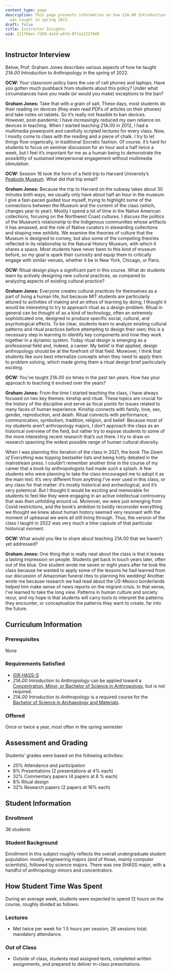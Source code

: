 ```yaml
---
content_type: page
description: This page presents information on how 21A.00 Introduction to Anthropology
  was taught in spring 2022.
draft: false
title: Instructor Insights
uid: 211fb6ec-f269-4e1d-a6fd-0ffa12227689
---
```

## Instructor Interview

Below, Prof. Graham Jones describes various aspects of how he taught *21A.00 Introduction to Anthropology* in the spring of 2022.

**OCW:** Your classroom policy bans the use of cell phones and laptops. Have you gotten much pushback from students about this policy? Under what circumstances have you made (or would you make) exceptions to the ban?

**Graham Jones:** Take that with a grain of salt. These days, most students do their reading on devices (they even read PDFs of articles on their phones) and take notes on tablets. So it’s really not feasible to ban devices. However, post-pandemic I have increasingly reduced my own reliance on devices in teaching. When I started teaching 21A.00 in 2012, I had a multimedia powerpoint and carefully scripted lectures for every class. Now, I mostly come to class with the reading and a piece of chalk. I try to let things flow organically, in traditional Socratic fashion. Of course, it’s hard for students to focus on seminar discussion for an hour and a half twice a week, but I feel it’s important for me as a human being to demonstrate the possibility of sustained interpersonal engagement without multimedia stimulation.

**OCW:** Session 16 took the form of a field trip to Harvard University’s [Peabody Museum](https://peabody.harvard.edu/). What did that trip entail?

**Graham Jones:** Because the trip to Harvard on the subway takes about 30 minutes both ways, we usually only have about half an hour in the museum. I give a fast-paced guided tour myself, trying to highlight some of the connections between the Museum and the content of the class (which, changes year to year). Mostly I spend a lot of time in the Native American collections, focusing on the Northwest Coast cultures. I discuss the politics of the Museum’s relationship to the Indigenous communities whose artifacts it has amassed, and the role of Native curators in stewarding collections and shaping new exhibits. We examine the theories of culture that the Museum is designed to convey, but also some of the competing theories reflected in its relationship to the Natural History Museum, with which it shares a space. Most students have never been to this kind of museum before, so my goal is spark their curiosity and equip them to critically engage with similar venues, whether it be in New York, Chicago, or Paris.

**OCW:** Ritual design plays a significant part in this course. What do students learn by actively designing new cultural practices, as compared to analyzing aspects of existing cultural practice?

**Graham Jones:** Everyone creates cultural practices for themselves as a part of living a human life, but because MIT students are particularly attuned to activities of making and an ethos of learning by doing, I thought it would be interesting to try to approach ritual as a design problem. Ritual in general can be thought of as a kind of technology, often an extremely sophisticated one, designed to produce specific social, cultural, and psychological effects. To be clear, students learn to analyze existing cultural patterns and ritual practices before attempting to design their own; this is a necessary step in learning to identify key components and how they work together in a dynamic system. Today ritual design is emerging as a professional field and, indeed, a career. My belief is that applied, design anthropology should be at the forefront of that field. Moreover, I think that students like ours best internalize concepts when they need to apply them to problem solving, which made giving them a ritual design brief particularly exciting.

**OCW:** You’ve taught 21A.00 six times in the past ten years. How has your approach to teaching it evolved over the years?

**Graham Jones:** From the time I started teaching the class, I have always focused on two key themes: kinship and ritual. These topics are crucial for the history of the discipline and serve as focal points for issues related to many faces of human experience. Kinship connects with family, love, sex, gender, reproduction, and death. Ritual connects with performance, communication, symbolism, tradition, religion, and belief. Because most of my students aren’t anthropology majors, I don’t approach the class as an historical overview of the field, but rather try to expose students to some of the more interesting recent research that’s out there. I try to draw on research spanning the widest possible range of human cultural diversity.

When I was planning this iteration of the class in 2021, the book *The Dawn of Everything* was topping bestseller lists and being hotly debated in the mainstream press. I couldn’t remember another time in the course of my career that a book by anthropologists had made such a splash. A few students who were planning to take the class encouraged me to adopt it as the main text. It’s very different from anything I’ve ever used in this class, or any class for that matter: it’s mostly historical and archeological, and it’s very polemical. But I thought it would be exciting and memorable for students to feel like they were engaging in an active intellectual controversy that was then unfolding around us. Moreover, we were just emerging from Covid restrictions, and the book’s ambition to boldly reconsider everything we thought we knew about human history seemed very resonant with the moment of upheaval we were all still living through. Thus, the version of the class I taught in 2022 was very much a time capsule of that particular historical moment.

**OCW:** What would you like to share about teaching 21A.00 that we haven’t yet addressed?

**Graham Jones:** One thing that is really neat about the class is that it leaves a lasting impression on people. Students get back in touch years later, often out of the blue. One student wrote me seven or eight years after he took the class because he wanted to apply some of the lessons he had learned from our discussion of Amazonian funeral rites to planning his wedding! Another wrote me because research we had read about the US-Mexico borderlands helped him make sense of news reports on the migrant crisis. In that sense, I’ve learned to take the long view. Patterns in human culture and society recur, and my hope is that students will carry tools to interpret the patterns they encounter, or conceptualize the patterns they want to create, far into the future.

## Curriculum Information

### Prerequisites

None

### Requirements Satisfied

- [GIR HASS-S](https://firstyear.mit.edu/academics-exploration/general-institute-requirements-girs/humanities-arts-and-social-sciences-hass-requirement/)
- *21A.00 Introduction to Anthropology* can be applied toward a [Concentration, Minor, or Bachelor of Science in Anthropology](https://anthropology.mit.edu/undergraduate/requirements), but is not required.
- *21A.00 Introduction to Anthropology* is a required course for the [Bachelor of Science in Archaeology and Materials](https://dmse.mit.edu/undergraduate/programs/3c).

### Offered

Once or twice a year, most often in the spring semester

## Assessment and Grading

Students’ grades were based on the following activities:

- 20% Attendance and participation
- 8% Presentations (2 presentations at 4% each)
- 32% Commentary papers (4 papers at 8 % each)
- 8% Ritual design
- 32% Research papers (2 papers at 16% each)

## Student Information

### Enrollment

36 students

### Student Background

Enrollment in this subject roughly reflects the overall undergraduate student population: mostly engineering majors (and of those, mainly computer scientists), followed by science majors. There was one SHASS major, with a handful of anthropology minors and concentrators.

## How Student Time Was Spent

During an average week, students were expected to spend 12 hours on the course, roughly divided as follows:

### Lectures

- Met twice per week for 1.5 hours per session; 26 sessions total; mandatory attendance.

### Out of Class

- Outside of class, students read assigned texts, completed written assignments, and prepared to deliver in-class presentations.